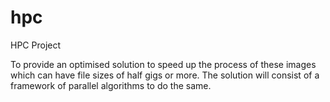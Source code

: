 # hpc
HPC Project

To provide an optimised solution to speed up the process of these images which can have file sizes of half gigs or more. The solution will consist of a framework of parallel algorithms to do the same.

